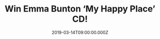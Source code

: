 ---
campaign-uuid: "c-a966f3d1-8ad1-4d7d-a8ee-32d8786c6d56"
type: "Competition"
category: "Music"
date: "2019-03-14T09:00:00.000Z"
end-date: "2019-04-14T23:59:00.000Z"
disable-form: false
is_promoted: false
has_entry_page: true
title: "Win Emma Bunton ‘My Happy Place’ CD!"
competition-description: "<p>Calling all Spice Girls fans, after more than a decade\
  \ since her last solo album…. Emma Bunton is back with a brand new album: My Happy\
  \ Place and of course, we have managed to get our hands on a copy for you!</p>\n\
  <p>Want to discover her brand new hits? Enter below for a chance to win!</p>\n"
hero-header: "Win Emma Bunton ‘My Happy Place’ CD!"
terms-confirmation: "N/A"
banner-img: "https://assets.expresslyapp.com/asset-bcf3a45b-b353-42fe-9983-c353b0a89c74.jpg"
logo-left-href: "http://club.expressly.io"
logo-left-image: "https://assets.expresslyapp.com/asset-f5e637df-e0e8-4a10-a51c-40af3b9fe724.jpg"
logo-left-title: "Expressly Club"
bg-image-hero: "https://assets.expresslyapp.com/asset-8e618caf-3819-46f3-9bd8-29de6352fe4b.jpg"
bg-image-first: "https://assets.expresslyapp.com/asset-bb9203bf-3f0c-49b9-9891-d5b4dc42a3d8.jpg"
section1-content: "<p>Emma Bunton’s new album My Happy Place is a 10-track album made\
  \ up of original tracks, covers and duets with the likes of Robbie Williams, Will\
  \ Young and her husband, Jade Jones.</p>\n<p>Off the back of the successful Spice\
  \ Girls UK tour announce last year, her project will be launching with the brand\
  \ new single “Baby Please Don’t Stop,” written by Emma. The album will be released\
  \ before the band head out on their tour which includes 3 nights at Wembley stadium!\n\
  </p>\n<p>Think no more and enter the form below for a chance to win the brand new\
  \ music from the talented Emma Bunton now!</p>\n<p>Good luck!</p>\n"
entry-title: "Win Emma Bunton ‘My Happy Place’ CD!"
entry-content: "<p>Enter the draw to win Emma Bunton ‘My Happy Place’ CD by entering\
  \ below before 23:59 on 13th of April 2019.</p>\n"
has-winner: false
prize-description: "Emma Bunton ‘My Happy Place’ CD."
special-conditions: "Multiple entries are allowed up to one every day.\r\nThis competition\
  \ is also available on: https://aaa.nme.com/competitions/\r\nemma-bunton-my-happy-place-cd"
country-restrictions:
- "GB"
---